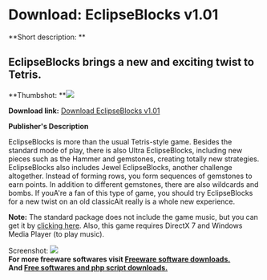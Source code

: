 # Download: EclipseBlocks v1.01

**Short description: **

## EclipseBlocks brings a new and exciting twist to Tetris.

  
**Thumbshot: **![](http://www.freewarefiles.com/screenshot/sseclipseblocks1_md.gif)   
  
**Download link:** [Download EclipseBlocks v1.01](http://freesoftwares.boysofts.com/EclipseBlocks-V_program_21590.html)  
  

**Publisher's Description**  
  

EclipseBlocks is more than the usual Tetris-style game. Besides the standard
mode of play, there is also Ultra EclipseBlocks, including new pieces such as
the Hammer and gemstones, creating totally new strategies. EclipseBlocks also
includes Jewel EclipseBlocks, another challenge altogether. Instead of forming
rows, you form sequences of gemstones to earn points. In addition to different
gemstones, there are also wildcards and bombs. If youA're a fan of this type
of game, you should try EclipseBlocks for a new twist on an old classicAit
really is a whole new experience.

**Note:** The standard package does not include the game music, but you can get it by [clicking here](http://www.greeneclipsesoftware.com/download/Install%20EclipseBlocks%20music.exe). Also, this game requires DirectX 7 and Windows Media Player (to play music).

  
  
Screenshot: ![](http://www.freewarefiles.com/screenshot/sseclipseblocks1.gif)  
**For more freeware softwares visit [Freeware software downloads.](http://freesoftwares.boysofts.com/)**   
**And [Free softwares and php script downloads.](http://www.boysofts.com/)**

